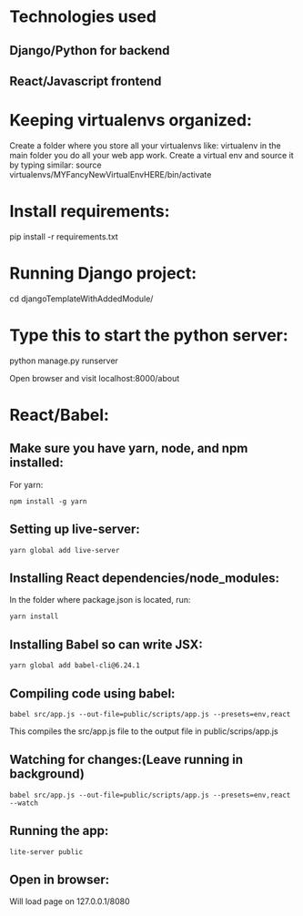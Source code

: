 # Technologies used
## Django/Python for backend
## React/Javascript frontend

# Keeping virtualenvs organized:
Create a folder where you store all your virtualenvs like:
virtualenv in the main folder you do all your web app work. 
Create a virtual env and source it by typing similar:
source virtualenvs/MYFancyNewVirtualEnvHERE/bin/activate

# Install requirements:
pip install -r requirements.txt

# Running Django project:
cd djangoTemplateWithAddedModule/

# Type this to start the python server:
python manage.py runserver

Open browser and visit localhost:8000/about

# React/Babel:
## Make sure you have yarn, node, and npm installed:
For yarn:
```
npm install -g yarn
```

## Setting up live-server:
```
yarn global add live-server
```

## Installing React dependencies/node_modules:
In the folder where package.json is located, run:
```
yarn install
```

## Installing Babel so can write JSX:
```
yarn global add babel-cli@6.24.1
```


## Compiling  code using babel:
```
babel src/app.js --out-file=public/scripts/app.js --presets=env,react
```
This compiles the src/app.js file to the output file in public/scrips/app.js

## Watching for changes:(Leave running in background)
```
babel src/app.js --out-file=public/scripts/app.js --presets=env,react --watch
```

## Running the app:
```
lite-server public
```

## Open in browser:
Will load page on 127.0.0.1/8080













